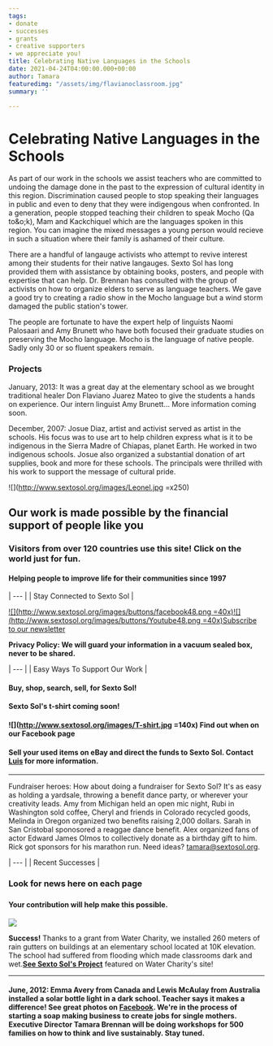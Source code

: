 ```yaml
---
tags:
- donate
- successes
- grants
- creative supporters
- we appreciate you!
title: Celebrating Native Languages in the Schools
date: 2021-04-24T04:00:00.000+00:00
author: Tamara
featuredimg: "/assets/img/flavianoclassroom.jpg"
summary: ''

---
```

# Celebrating Native Languages in the Schools

As part of our work in the schools we assist teachers who are committed to undoing the damage done in the past to the expression of cultural identity in this region. Discrimination caused people to stop speaking their languages in public and even to deny that they were indigengous when confronted. In a generation, people stopped teaching their children to speak Mocho (Qa to&o;k), Mam and Kackchiquel which are the languages spoken in this region. You can imagine the mixed messages a young person would recieve in such a situation where their family is ashamed of their culture.

There are a handful of langauge activists who attempt to revive interest among their students for their native langauges. Sexto Sol has long provided them with assistance by obtaining books, posters, and people with expertise that can help. Dr. Brennan has consulted with the group of activists on how to organize elders to serve as language teachers. We gave a good try to creating a radio show in the Mocho language but a wind storm damaged the public station's tower.

The people are fortunate to have the expert help of linguists Naomi Palosaari and Amy Brunett who have both focused their graduate studies on preserving the Mocho language. Mocho is the language of native people. Sadly only 30 or so fluent speakers remain.

### Projects

January, 2013: It was a great day at the elementary school as we brought traditional healer Don Flaviano Juarez Mateo to give the students a hands on experience. Our intern linguist Amy Brunett... More information coming soon.

December, 2007: Josue Diaz, artist and activist served as artist in the schools. His focus was to use art to help children express what is it to be indigenous in the Sierra Madre of Chiapas, planet Earth. He worked in two indigenous schools. Josue also organized a substantial donation of art supplies, book and more for these schools. The principals were thrilled with his work to support the message of cultural pride.

![](http://www.sextosol.org/images/Leonel.jpg =x250)

## Our work is made possible by the financial support of people like you

### Visitors from over 120 countries use this site! Click on the world just for fun.

#### Helping people to improve life for their communities since 1997

| --- |
| Stay Connected to Sexto Sol |

[![](http://www.sextosol.org/images/buttons/facebook48.png =40x)](http://www.facebook.com/pages/The-Sexto-Sol-Center/211129337269?ref=ts)[![](http://www.sextosol.org/images/buttons/Youtube48.png =40x)](http://www.youtube.com/v/-vwotU5GDUs?fs=1&hl=en_US)[Subscribe to our newsletter](http://eepurl.com/b6CyD)

**Privacy Policy: We will guard your information in a vacuum sealed box, never to be shared.**

| --- |
| Easy Ways To Support Our Work |

#### Buy, shop, search, sell, for Sexto Sol!

#### Sexto Sol's t-shirt coming soon!

#### ![](http://www.sextosol.org/images/T-shirt.jpg =140x) Find out when on our Facebook page

#### Sell your used items on eBay and direct the funds to Sexto Sol. Contact [Luis](http://www.sextosol.org/contact.html) for more information.

***

Fundraiser heroes: How about doing a fundraiser for Sexto Sol? It's as easy as holding a yardsale, throwing a benefit dance party, or wherever your creativity leads. Amy from Michigan held an open mic night, Rubi in Washington sold coffee, Cheryl and friends in Colorado recycled goods, Melinda in Oregon organized two benefits raising 2,000 dollars. Sarah in San Cristobal sponosored a reaggae dance benefit. Alex organized fans of actor Edward James Olmos to collectively donate as a birthday gift to him. Rick got sponsors for his marathon run. Need ideas? tamara@sextosol.org.

| --- |
| Recent Successes |

### Look for news here on each page

### 

#### Your contribution will help make this possible.

[![](http://www.sextosol.org/images/buttons/DonateClear.png)](http://www.sextosol.org/donations.html)

**Success!** Thanks to a grant from Water Charity, we installed 260 meters of rain gutters on buildings at an elementary school located at 10K elevation. The school had suffered from flooding which made classrooms dark and wet.[**See Sexto Sol's Project**](http://www.watercharity.org/node/113) featured on Water Charity's site!

***

#### June, 2012: Emma Avery from Canada and Lewis McAulay from Australia installed a solar bottle light in a dark school. Teacher says it makes a difference! See great photos on [Facebook](http://www.facebook.com/pages/The-Sexto-Sol-Center/211129337269?ref=ts). We're in the process of starting a soap making business to create jobs for single mothers. Executive Director Tamara Brennan will be doing workshops for 500 families on how to think and live sustainably. Stay tuned.